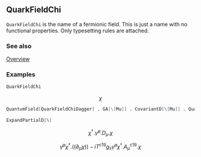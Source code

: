 ## QuarkFieldChi

`QuarkFieldChi` is the name of a fermionic field. This is just a name with no functional properties. Only typesetting rules are attached.

### See also

[Overview](Extra/FeynCalc.md)

### Examples

```mathematica
QuarkFieldChi
```

$$\chi$$

```mathematica
QuantumField[QuarkFieldChiDagger] . GA[\[Mu]] . CovariantD[\[Mu]] . QuantumField[QuarkFieldChi] 
 
ExpandPartialD[%]
```

$$\chi ^{\dagger }.\bar{\gamma }^{\mu }.D_{\mu }.\chi$$

$$\bar{\gamma }^{\mu } \chi ^{\dagger }.\left(\left.(\partial _{\mu }\chi \right)\right)-i T^{\text{c19}} g_s \bar{\gamma }^{\mu } \chi ^{\dagger }.A_{\mu }^{\text{c19}}.\chi$$